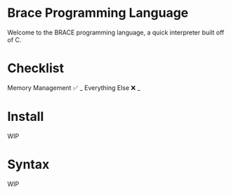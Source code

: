 # Brace Programming Language

Welcome to the BRACE programming language, a quick interpreter built off of C.

# Checklist
Memory Management :white_check_mark: _
Everything Else :x: _

# Install
WIP

# Syntax
WIP
